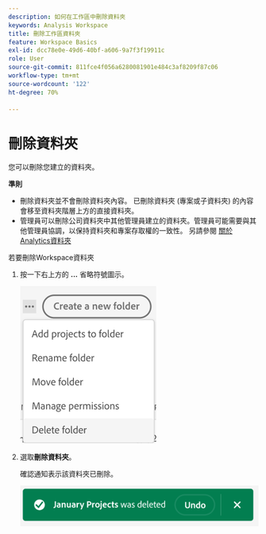 ```yaml
---
description: 如何在工作區中刪除資料夾
keywords: Analysis Workspace
title: 刪除工作區資料夾
feature: Workspace Basics
exl-id: dcc78e0e-49d6-40bf-a606-9a7f3f19911c
role: User
source-git-commit: 811fce4f056a6280081901e484c3af8209f87c06
workflow-type: tm+mt
source-wordcount: '122'
ht-degree: 70%

---
```



# 刪除資料夾

您可以刪除您建立的資料夾。

**準則**

* 刪除資料夾並不會刪除資料夾內容。 已刪除資料夾 (專案或子資料夾) 的內容會移至資料夾階層上方的直接資料夾。
* 管理員可以刪除公司資料夾中其他管理員建立的資料夾。管理員可能需要與其他管理員協調，以保持資料夾和專案存取權的一致性。 另請參閱 [關於Analytics資料夾](/help/analysis-workspace/build-workspace-project/workspace-folders/about-folders.md)

若要刪除Workspace資料夾

1. 按一下右上方的 **...** 省略符號圖示。

   ![省略符號圖示下拉式選項。](/help/analysis-workspace/build-workspace-project/assets/select-delete-folder.png)

2. 選取&#x200B;**刪除資料夾**。

   確認通知表示該資料夾已刪除。

   ![刪除資料夾確認快顯通知。](/help/analysis-workspace/build-workspace-project/assets/deleted-folder.png)

